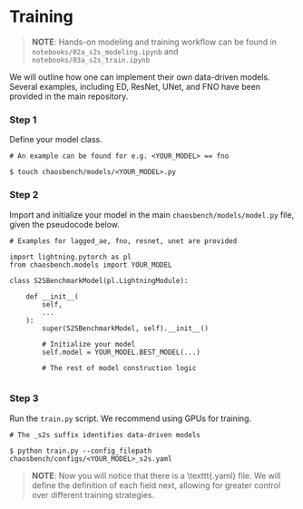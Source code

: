 # Training

> __NOTE__: Hands-on modeling and training workflow can be found in `notebooks/02a_s2s_modeling.ipynb` and `notebooks/03a_s2s_train.ipynb`

We will outline how one can implement their own data-driven models. Several examples, including ED, ResNet, UNet, and FNO have been provided in the main repository. 

### Step 1 
Define your model class.

```
# An example can be found for e.g. <YOUR_MODEL> == fno

$ touch chaosbench/models/<YOUR_MODEL>.py
```

### Step 2
Import and initialize your model in the main `chaosbench/models/model.py` file, given the pseudocode below.

```
# Examples for lagged_ae, fno, resnet, unet are provided

import lightning.pytorch as pl
from chaosbench.models import YOUR_MODEL

class S2SBenchmarkModel(pl.LightningModule):

    def __init__(
        self, 
        ...
    ):
        super(S2SBenchmarkModel, self).__init__()
        
        # Initialize your model
        self.model = YOUR_MODEL.BEST_MODEL(...)

        # The rest of model construction logic
      
```

### Step 3

Run the `train.py` script. We recommend using GPUs for training.

```
# The _s2s suffix identifies data-driven models

$ python train.py --config_filepath chaosbench/configs/<YOUR_MODEL>_s2s.yaml
```

> __NOTE__: Now you will notice that there is a \texttt{.yaml} file. We will define the definition of each field next, allowing for greater control over different training strategies.